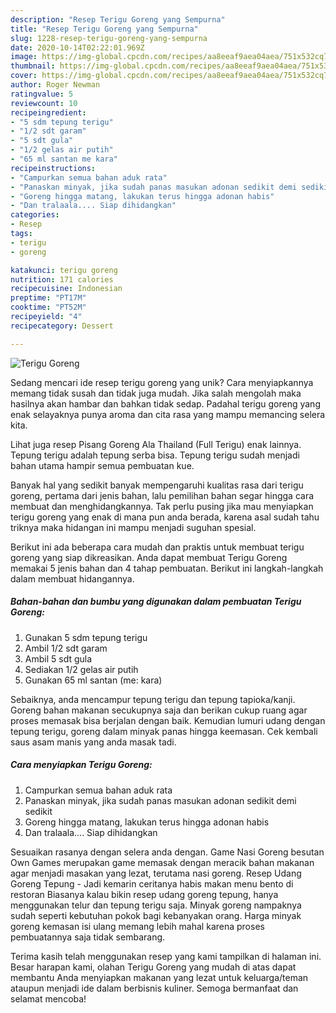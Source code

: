 ```yaml
---
description: "Resep Terigu Goreng yang Sempurna"
title: "Resep Terigu Goreng yang Sempurna"
slug: 1228-resep-terigu-goreng-yang-sempurna
date: 2020-10-14T02:22:01.969Z
image: https://img-global.cpcdn.com/recipes/aa8eeaf9aea04aea/751x532cq70/terigu-goreng-foto-resep-utama.jpg
thumbnail: https://img-global.cpcdn.com/recipes/aa8eeaf9aea04aea/751x532cq70/terigu-goreng-foto-resep-utama.jpg
cover: https://img-global.cpcdn.com/recipes/aa8eeaf9aea04aea/751x532cq70/terigu-goreng-foto-resep-utama.jpg
author: Roger Newman
ratingvalue: 5
reviewcount: 10
recipeingredient:
- "5 sdm tepung terigu"
- "1/2 sdt garam"
- "5 sdt gula"
- "1/2 gelas air putih"
- "65 ml santan me kara"
recipeinstructions:
- "Campurkan semua bahan aduk rata"
- "Panaskan minyak, jika sudah panas masukan adonan sedikit demi sedikit"
- "Goreng hingga matang, lakukan terus hingga adonan habis"
- "Dan tralaala.... Siap dihidangkan"
categories:
- Resep
tags:
- terigu
- goreng

katakunci: terigu goreng 
nutrition: 171 calories
recipecuisine: Indonesian
preptime: "PT17M"
cooktime: "PT52M"
recipeyield: "4"
recipecategory: Dessert

---
```



![Terigu Goreng](https://img-global.cpcdn.com/recipes/aa8eeaf9aea04aea/751x532cq70/terigu-goreng-foto-resep-utama.jpg)

Sedang mencari ide resep terigu goreng yang unik? Cara menyiapkannya memang tidak susah dan tidak juga mudah. Jika salah mengolah maka hasilnya akan hambar dan bahkan tidak sedap. Padahal terigu goreng yang enak selayaknya punya aroma dan cita rasa yang mampu memancing selera kita.

Lihat juga resep Pisang Goreng Ala Thailand (Full Terigu) enak lainnya. Tepung terigu adalah tepung serba bisa. Tepung terigu sudah menjadi bahan utama hampir semua pembuatan kue.

Banyak hal yang sedikit banyak mempengaruhi kualitas rasa dari terigu goreng, pertama dari jenis bahan, lalu pemilihan bahan segar hingga cara membuat dan menghidangkannya. Tak perlu pusing jika mau menyiapkan terigu goreng yang enak di mana pun anda berada, karena asal sudah tahu triknya maka hidangan ini mampu menjadi suguhan spesial.


Berikut ini ada beberapa cara mudah dan praktis untuk membuat terigu goreng yang siap dikreasikan. Anda dapat membuat Terigu Goreng memakai 5 jenis bahan dan 4 tahap pembuatan. Berikut ini langkah-langkah dalam membuat hidangannya.

<!--inarticleads1-->

##### Bahan-bahan dan bumbu yang digunakan dalam pembuatan Terigu Goreng:

1. Gunakan 5 sdm tepung terigu
1. Ambil 1/2 sdt garam
1. Ambil 5 sdt gula
1. Sediakan 1/2 gelas air putih
1. Gunakan 65 ml santan (me: kara)


Sebaiknya, anda mencampur tepung terigu dan tepung tapioka/kanji. Goreng bahan makanan secukupnya saja dan berikan cukup ruang agar proses memasak bisa berjalan dengan baik. Kemudian lumuri udang dengan tepung terigu, goreng dalam minyak panas hingga keemasan. Cek kembali saus asam manis yang anda masak tadi. 

<!--inarticleads2-->

##### Cara menyiapkan Terigu Goreng:

1. Campurkan semua bahan aduk rata
1. Panaskan minyak, jika sudah panas masukan adonan sedikit demi sedikit
1. Goreng hingga matang, lakukan terus hingga adonan habis
1. Dan tralaala.... Siap dihidangkan


Sesuaikan rasanya dengan selera anda dengan. Game Nasi Goreng besutan Own Games merupakan game memasak dengan meracik bahan makanan agar menjadi masakan yang lezat, terutama nasi goreng. Resep Udang Goreng Tepung - Jadi kemarin ceritanya habis makan menu bento di restoran Biasanya kalau bikin resep udang goreng tepung, hanya menggunakan telur dan tepung terigu saja. Minyak goreng nampaknya sudah seperti kebutuhan pokok bagi kebanyakan orang. Harga minyak goreng kemasan isi ulang memang lebih mahal karena proses pembuatannya saja tidak sembarang. 

Terima kasih telah menggunakan resep yang kami tampilkan di halaman ini. Besar harapan kami, olahan Terigu Goreng yang mudah di atas dapat membantu Anda menyiapkan makanan yang lezat untuk keluarga/teman ataupun menjadi ide dalam berbisnis kuliner. Semoga bermanfaat dan selamat mencoba!
